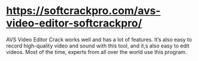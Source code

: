 # https://softcrackpro.com/avs-video-editor-softcrackpro/
AVS Video Editor Crack works well and has a lot of features. It’s also easy to record high-quality video and sound with this tool, and it,s also easy to edit videos. Most of the time, experts from all over the world use this program.
